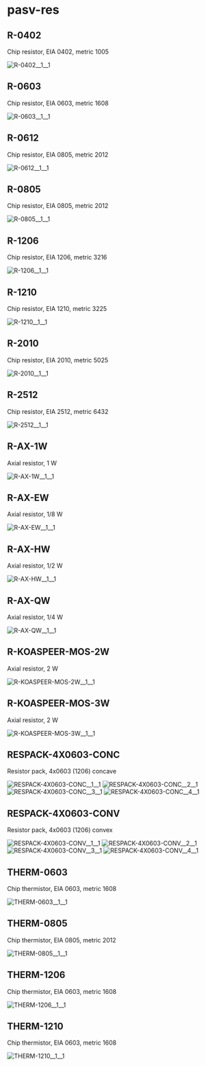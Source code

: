# pasv-res

## R-0402
Chip resistor, EIA 0402, metric 1005

![R-0402__1__1](/preview/images/passive__R__1__1.png?raw=true) 

## R-0603
Chip resistor, EIA 0603, metric 1608

![R-0603__1__1](/preview/images/passive__R__1__1.png?raw=true) 

## R-0612
Chip resistor, EIA 0805, metric 2012

![R-0612__1__1](/preview/images/passive__R__1__1.png?raw=true) 

## R-0805
Chip resistor, EIA 0805, metric 2012

![R-0805__1__1](/preview/images/passive__R__1__1.png?raw=true) 

## R-1206
Chip resistor, EIA 1206, metric 3216

![R-1206__1__1](/preview/images/passive__R__1__1.png?raw=true) 

## R-1210
Chip resistor, EIA 1210, metric 3225

![R-1210__1__1](/preview/images/passive__R__1__1.png?raw=true) 

## R-2010
Chip resistor, EIA 2010, metric 5025

![R-2010__1__1](/preview/images/passive__R__1__1.png?raw=true) 

## R-2512
Chip resistor, EIA 2512, metric 6432

![R-2512__1__1](/preview/images/passive__R__1__1.png?raw=true) 

## R-AX-1W
Axial resistor, 1 W

![R-AX-1W__1__1](/preview/images/passive__R__1__1.png?raw=true) 

## R-AX-EW
Axial resistor, 1/8 W

![R-AX-EW__1__1](/preview/images/passive__R__1__1.png?raw=true) 

## R-AX-HW
Axial resistor, 1/2 W

![R-AX-HW__1__1](/preview/images/passive__R__1__1.png?raw=true) 

## R-AX-QW
Axial resistor, 1/4 W

![R-AX-QW__1__1](/preview/images/passive__R__1__1.png?raw=true) 

## R-KOASPEER-MOS-2W
Axial resistor, 2 W

![R-KOASPEER-MOS-2W__1__1](/preview/images/passive__R__1__1.png?raw=true) 

## R-KOASPEER-MOS-3W
Axial resistor, 2 W

![R-KOASPEER-MOS-3W__1__1](/preview/images/passive__R__1__1.png?raw=true) 

## RESPACK-4X0603-CONC
Resistor pack, 4x0603 (1206) concave

![RESPACK-4X0603-CONC__1__1](/preview/images/passive__R__1__1.png?raw=true) 
![RESPACK-4X0603-CONC__2__1](/preview/images/passive__R__1__1.png?raw=true) 
![RESPACK-4X0603-CONC__3__1](/preview/images/passive__R__1__1.png?raw=true) 
![RESPACK-4X0603-CONC__4__1](/preview/images/passive__R__1__1.png?raw=true) 

## RESPACK-4X0603-CONV
Resistor pack, 4x0603 (1206) convex

![RESPACK-4X0603-CONV__1__1](/preview/images/passive__R__1__1.png?raw=true) 
![RESPACK-4X0603-CONV__2__1](/preview/images/passive__R__1__1.png?raw=true) 
![RESPACK-4X0603-CONV__3__1](/preview/images/passive__R__1__1.png?raw=true) 
![RESPACK-4X0603-CONV__4__1](/preview/images/passive__R__1__1.png?raw=true) 

## THERM-0603
Chip thermistor, EIA 0603, metric 1608

![THERM-0603__1__1](/preview/images/pasv-res__THERM-0603__1__1.png?raw=true) 

## THERM-0805
Chip thermistor, EIA 0805, metric 2012

![THERM-0805__1__1](/preview/images/pasv-res__THERM-0603__1__1.png?raw=true) 

## THERM-1206
Chip thermistor, EIA 0603, metric 1608

![THERM-1206__1__1](/preview/images/pasv-res__THERM-0603__1__1.png?raw=true) 

## THERM-1210
Chip thermistor, EIA 0603, metric 1608

![THERM-1210__1__1](/preview/images/pasv-res__THERM-0603__1__1.png?raw=true) 

